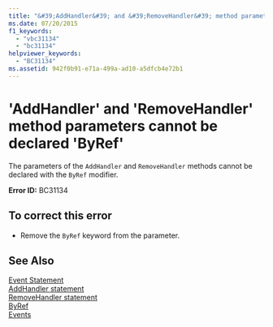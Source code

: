 ```yaml
---
title: "&#39;AddHandler&#39; and &#39;RemoveHandler&#39; method parameters cannot be declared &#39;ByRef&#39;"
ms.date: 07/20/2015
f1_keywords: 
  - "vbc31134"
  - "bc31134"
helpviewer_keywords: 
  - "BC31134"
ms.assetid: 942f0b91-e71a-499a-ad10-a5dfcb4e72b1
---
```

# &#39;AddHandler&#39; and &#39;RemoveHandler&#39; method parameters cannot be declared &#39;ByRef&#39;
The parameters of the `AddHandler` and `RemoveHandler` methods cannot be declared with the `ByRef` modifier.  
  
 **Error ID:** BC31134  
  
## To correct this error  
  
-   Remove the `ByRef` keyword from the parameter.  
  
## See Also  
 [Event Statement](../../visual-basic/language-reference/statements/event-statement.md)  
 [AddHandler statement](~/docs/visual-basic/language-reference/statements/addhandler-statement.md)  
 [RemoveHandler statement](~/docs/visual-basic/language-reference/statements/removehandler-statement.md)  
 [ByRef](../../visual-basic/language-reference/modifiers/byref.md)  
 [Events](../../visual-basic/programming-guide/language-features/events/index.md)
